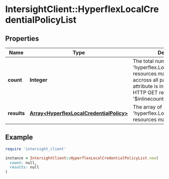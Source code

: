 # IntersightClient::HyperflexLocalCredentialPolicyList

## Properties

| Name | Type | Description | Notes |
| ---- | ---- | ----------- | ----- |
| **count** | **Integer** | The total number of &#39;hyperflex.LocalCredentialPolicy&#39; resources matching the request, accross all pages. The &#39;Count&#39; attribute is included when the HTTP GET request includes the &#39;$inlinecount&#39; parameter. | [optional] |
| **results** | [**Array&lt;HyperflexLocalCredentialPolicy&gt;**](HyperflexLocalCredentialPolicy.md) | The array of &#39;hyperflex.LocalCredentialPolicy&#39; resources matching the request. | [optional] |

## Example

```ruby
require 'intersight_client'

instance = IntersightClient::HyperflexLocalCredentialPolicyList.new(
  count: null,
  results: null
)
```

